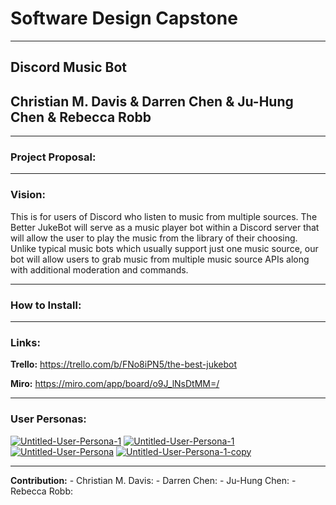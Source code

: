 # Software Design Capstone
***
## Discord Music Bot
## Christian M. Davis & Darren Chen & Ju-Hung Chen & Rebecca Robb
***

### Project Proposal: 

***
### Vision:

This is for users of Discord who listen to music from multiple sources. The Better JukeBot
will serve as a music player bot within a Discord server that will allow the user to
play the music from the library of their choosing. Unlike typical music bots which usually 
support just one music source, our bot will allow users to grab music from multiple music
source APIs along with additional moderation and commands. 
***

### How to Install:

***
### Links: 

**Trello:**
https://trello.com/b/FNo8iPN5/the-best-jukebot

**Miro:**
https://miro.com/app/board/o9J_lNsDtMM=/
***
### User Personas:

<a href="https://ibb.co/HNtMWyc"><img src="https://i.ibb.co/bHsySV4/Untitled-User-Persona-1.png" alt="Untitled-User-Persona-1" border="0"></a>
<a href="https://ibb.co/cYxX70z"><img src="https://i.ibb.co/LNvh2m4/Untitled-User-Persona-1.png" alt="Untitled-User-Persona-1" border="0"></a>
<a href="https://ibb.co/W62dd3V"><img src="https://i.ibb.co/pxLssPh/Untitled-User-Persona.png" alt="Untitled-User-Persona" border="0"></a>
<a href="https://ibb.co/4TNg18s"><img src="https://i.ibb.co/6PsJXHv/Untitled-User-Persona-1-copy.png" alt="Untitled-User-Persona-1-copy" border="0"></a>

***



**Contribution:**
    - Christian M. Davis:
    - Darren Chen:
    - Ju-Hung Chen: 
    - Rebecca Robb: 
